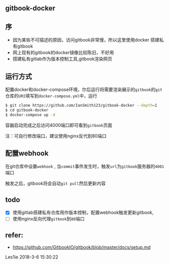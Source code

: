 ## gitbook-docker
##  序 

- 因为某些不可描述的原因，访问gitbook非常慢，所以这里使用docker 搭建私有gitbook
- 网上现有的gitbook的docker镜像比较陈旧，不好用
- 搭建私有gitlab作为版本控制工具,gitbook渲染网页

## 运行方式
配置docker和docker-compose环境，尔后运行将需要渲染展示的`gitbook`的`git` 仓库的`URI`填写到`docker-compose.yml`中，运行
```bash
$ git clone https://github.com/IanSmith123/gitbook-docker --depth=1
$ cd gitbook-docker
$ docker-compose up -d
```
容器启动完成之后访问4000端口即可看到`gitbook`页面

注：可自行修改端口，建议使用nginx反代到80端口

## 配置webhook
在git仓库中设置`webhook` , 当`commit`事件发生时，触发`url`为`gitbook`服务器的`4001`端口

触发之后，gitbook将会自动`git pull`然后更新内容

## todo
- [x] 使用gitlab搭建私有仓库用作版本控制，配置webhook触发更新gitbook,
- [ ] 使用nginx反向代理`gitbook`到`80`端口

## refer:
- https://github.com/GitbookIO/gitbook/blob/master/docs/setup.md



Les1ie
2018-3-6 15:30:22
